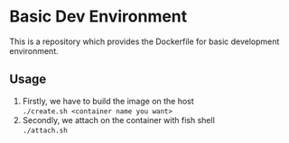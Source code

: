 # Basic Dev Environment

This is a repository which provides the Dockerfile for basic development environment.

## Usage

1. Firstly, we have to build the image on the host<br>
    `./create.sh <container name you want>`
2. Secondly, we attach on the container with fish shell<br>
    `./attach.sh`
